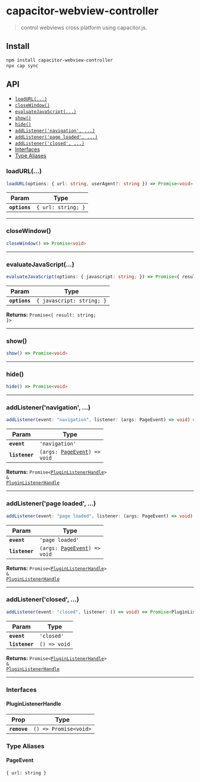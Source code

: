 # capacitor-webview-controller

> control webviews cross platform using capacitor.js.

## Install

```bash
npm install capacitor-webview-controller
npx cap sync
```

## API

<docgen-index>

- [`loadURL(...)`](#loadurl)
- [`closeWindow()`](#closewindow)
- [`evaluateJavaScript(...)`](#evaluatejavascript)
- [`show()`](#show)
- [`hide()`](#hide)
- [`addListener('navigation', ...)`](#addlistenernavigation)
- [`addListener('page loaded', ...)`](#addlistenerpage-loaded)
- [`addListener('closed', ...)`](#addlistenerclosed)
- [Interfaces](#interfaces)
- [Type Aliases](#type-aliases)

</docgen-index>

<docgen-api>
<!--Update the source file JSDoc comments and rerun docgen to update the docs below-->

### loadURL(...)

```typescript
loadURL(options: { url: string, userAgent?: string }) => Promise<void>
```

| Param         | Type                          |
| ------------- | ----------------------------- |
| **`options`** | <code>{ url: string; }</code> |

---

### closeWindow()

```typescript
closeWindow() => Promise<void>
```

---

### evaluateJavaScript(...)

```typescript
evaluateJavaScript(options: { javascript: string; }) => Promise<{ result: string; }>
```

| Param         | Type                                 |
| ------------- | ------------------------------------ |
| **`options`** | <code>{ javascript: string; }</code> |

**Returns:** <code>Promise&lt;{ result: string; }&gt;</code>

---

### show()

```typescript
show() => Promise<void>
```

---

### hide()

```typescript
hide() => Promise<void>
```

---

### addListener('navigation', ...)

```typescript
addListener(event: "navigation", listener: (args: PageEvent) => void) => Promise<PluginListenerHandle> & PluginListenerHandle
```

| Param          | Type                                                               |
| -------------- | ------------------------------------------------------------------ |
| **`event`**    | <code>'navigation'</code>                                          |
| **`listener`** | <code>(args: <a href="#pageevent">PageEvent</a>) =&gt; void</code> |

**Returns:** <code>Promise&lt;<a href="#pluginlistenerhandle">PluginListenerHandle</a>&gt; & <a href="#pluginlistenerhandle">PluginListenerHandle</a></code>

---

### addListener('page loaded', ...)

```typescript
addListener(event: "page loaded", listener: (args: PageEvent) => void) => Promise<PluginListenerHandle> & PluginListenerHandle
```

| Param          | Type                                                               |
| -------------- | ------------------------------------------------------------------ |
| **`event`**    | <code>'page loaded'</code>                                         |
| **`listener`** | <code>(args: <a href="#pageevent">PageEvent</a>) =&gt; void</code> |

**Returns:** <code>Promise&lt;<a href="#pluginlistenerhandle">PluginListenerHandle</a>&gt; & <a href="#pluginlistenerhandle">PluginListenerHandle</a></code>

---

### addListener('closed', ...)

```typescript
addListener(event: "closed", listener: () => void) => Promise<PluginListenerHandle> & PluginListenerHandle
```

| Param          | Type                       |
| -------------- | -------------------------- |
| **`event`**    | <code>'closed'</code>      |
| **`listener`** | <code>() =&gt; void</code> |

**Returns:** <code>Promise&lt;<a href="#pluginlistenerhandle">PluginListenerHandle</a>&gt; & <a href="#pluginlistenerhandle">PluginListenerHandle</a></code>

---

### Interfaces

#### PluginListenerHandle

| Prop         | Type                                      |
| ------------ | ----------------------------------------- |
| **`remove`** | <code>() =&gt; Promise&lt;void&gt;</code> |

### Type Aliases

#### PageEvent

<code>{ url: string }</code>

</docgen-api>
